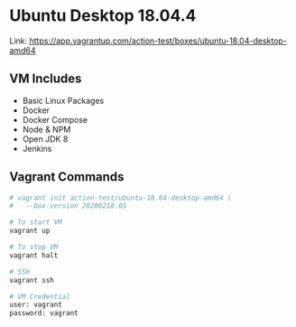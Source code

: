 # Ubuntu Desktop 18.04.4

Link: https://app.vagrantup.com/action-test/boxes/ubuntu-18.04-desktop-amd64

## VM Includes

- Basic Linux Packages
- Docker
- Docker Compose
- Node & NPM
- Open JDK 8
- Jenkins

## Vagrant Commands

```bash
# vagrant init action-test/ubuntu-18.04-desktop-amd64 \
#   --box-version 20200218.05

# To start VM
vagrant up

# To stop VM 
vagrant halt

# SSH
vagrant ssh

# VM Credential
user: vagrant
password: vagrant
```

